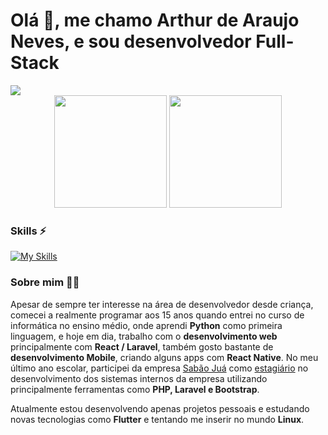 # Olá 🤙, me chamo Arthur de Araujo Neves, e sou **desenvolvedor Full-Stack**

<img src="https://i.imgur.com/gWChH1r.png">

<div align="center">
<img height="180em" src="https://github-readme-stats.vercel.app/api?username=ArthurDeAraujoNeves3&show_icons=true&bg_color=0D1117&border_radius=4.5&border_color=30363D&title_color=267cf7&text_color=FFFFFF&icon_color=F78166&theme=transparent">
<img height="180em" src="https://github-readme-stats.vercel.app/api/top-langs/?username=ArthurDeAraujoNeves3&layout=compact&show_icons=true&bg_color=0D1117&border_radius=4.5&border_color=30363D&title_color=267cf7&text_color=FFFFFF&theme=transparent">
</div>

### Skills ⚡️
[![My Skills](https://skillicons.dev/icons?i=laravel,php,js,ts,react,firebase,tailwind)](https://skillicons.dev)

### Sobre mim 👨‍💻

Apesar de sempre ter interesse na área de desenvolvedor desde criança, comecei a realmente programar aos 15 anos quando entrei no curso de informática no ensino médio, onde aprendi **Python** como primeira linguagem, e hoje em dia, trabalho com o **desenvolvimento web** principalmente com **React / Laravel**, também gosto bastante de **desenvolvimento Mobile**, criando alguns apps com **React Native**. No meu último ano escolar, participei da empresa [Sabão Juá](https://sabaojua.com.br/) como <ins>estagiário</ins> no desenvolvimento dos sistemas internos da empresa utilizando principalmente ferramentas como **PHP, Laravel e Bootstrap**.

Atualmente estou desenvolvendo apenas projetos pessoais e estudando novas tecnologias como **Flutter** e tentando me inserir no mundo **Linux**.
